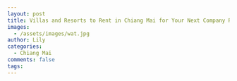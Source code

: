 ```yaml
---
layout: post
title: Villas and Resorts to Rent in Chiang Mai for Your Next Company Retreat
images:
  - /assets/images/wat.jpg
author: Lily
categories:
  - Chiang Mai
comments: false
tags:
---
```


